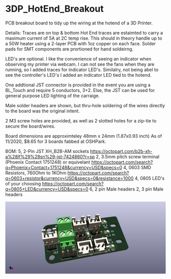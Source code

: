 # 3DP_HotEnd_Breakout
PCB breakout board to tidy up the wiring at the hotend of a 3D Printer. 

Details: 
Traces are on top & bottom
Hot End traces are estaimted to carry a maximum current of 5A at 2C temp rise.
This should in theory handle up to a 50W heater using a 2-layer PCB with 1oz copper on each face. 
Solder pads for SMT components are prortioned for hand soldeirng. 

LED's are optional. I like the convenience of seeing an indicator when observing my printer via webcam. I can not see the fans when they are running, so I added traces for indicator LED's. Similalry, not being abel to see the controller's LED's I added an indicator LED tied to the hotend. 

One addtional JST connector is provided in the event you are using a BL_Touch and require 5 conductors, 3+2. Else, the JST can be used for general purpose LED lighting of the carraige.    

Male solder headers are shown, but thru-hole soldering of the wires directly to the board was the original intent.  

2 M3 screw holes are provided, as well as 2 slotted holes for a zip-tie to secure the board/wires. 

Board dimensions are approximteley 48mm x 24mm (1.87x0.93 inch)
As of 11/2020, $8.65 for 3 boards fabbed at OSHPark. 



BOM: 
5, 2-Pin JST XH_B2B-AM sockets https://octopart.com/b2b-xh-a%28lf%29%28sn%29-jst-7424860?r=sp
2, 3.5mm pitch screw terminal (Phoenix Contact 1751248) or equivelant https://octopart.com/search?q=Phoenix+Contact+1751248&currency=USD&specs=0
4, 0603 SMD Resistors, 760Ohm to 1KOhm https://octopart.com/search?q=0603+resistor&currency=USD&specs=0&resistance=1000
4, 0805 LED's of your choosing https://octopart.com/search?q=0805+LED&currency=USD&specs=0
6, 2 pin Male headers
2, 3 pin Male headers


![](3DP_HotEnd_Breakout.png)


